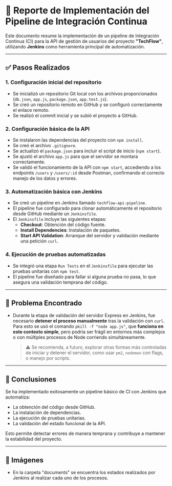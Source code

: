 # 📝 Reporte de Implementación del Pipeline de Integración Continua

Este documento resume la implementación de un pipeline de Integración Continua (CI) para la API de gestión de usuarios del proyecto **"TechFlow"**, utilizando **Jenkins** como herramienta principal de automatización.

---

## ✅ Pasos Realizados

### 1. Configuración inicial del repositorio
- Se inicializó un repositorio Git local con los archivos proporcionados (`db.json`, `app.js`, `package.json`, `app.test.js`).
- Se creó un repositorio remoto en GitHub y se configuró correctamente el enlace remoto.
- Se realizó el commit inicial y se subió el proyecto a GitHub.

### 2. Configuración básica de la API
- Se instalaron las dependencias del proyecto con `npm install`.
- Se creó el archivo `.gitignore`.
- Se actualizó el `package.json` para incluir el script de inicio (`npm start`).
- Se ajustó el archivo `app.js` para que el servidor se montara correctamente.
- Se validó el funcionamiento de la API con `npm start`, accediendo a los endpoints `/users` y `/users/:id` desde Postman, confirmando el correcto manejo de los datos y errores.

### 3. Automatización básica con Jenkins
- Se creó un pipeline en Jenkins llamado `techflow-api-pipeline`.
- El pipeline fue configurado para clonar automáticamente el repositorio desde GitHub mediante un `Jenkinsfile`.
- El `Jenkinsfile` incluye las siguientes etapas:
  - **Checkout**: Obtención del código fuente.
  - **Install Dependencies**: Instalación de paquetes.
  - **Start API Validation**: Arranque del servidor y validación mediante una petición `curl`.

### 4. Ejecución de pruebas automatizadas
- Se integró una etapa `Run Tests` en el `Jenkinsfile` para ejecutar las pruebas unitarias con `npm test`.
- El pipeline fue diseñado para fallar si alguna prueba no pasa, lo que asegura una validación temprana del código.

---

## 🐞 Problema Encontrado

- Durante la etapa de validación del servidor Express en Jenkins, fue necesario **detener el proceso manualmente** tras la validación con `curl`. Para esto se usó el comando `pkill -f "node app.js"`, que **funciona en este contexto simple**, pero podría ser frágil en entornos más complejos o con múltiples procesos de Node corriendo simultáneamente.
  > ⚠️ Se recomienda, a futuro, explorar otras formas más controladas de iniciar y detener el servidor, como usar `pm2`, `nodemon` con flags, o manejo por scripts.

---

## 📌 Conclusiones

Se ha implementado exitosamente un pipeline básico de CI con Jenkins que automatiza:
- La obtención del código desde GitHub.
- La instalación de dependencias.
- La ejecución de pruebas unitarias.
- La validación del estado funcional de la API.

Esto permite detectar errores de manera temprana y contribuye a mantener la estabilidad del proyecto.

---

## 🔄 Imágenes

- En la carpeta "documents" se encuentra los estados realizados por Jenkins al realizar cada uno de los procesos. 
